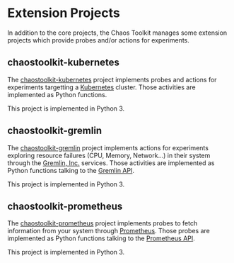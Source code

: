 # Extension Projects

In addition to the core projects, the Chaos Toolkit manages some extension
projects which provide probes and/or actions for experiments.

## chaostoolkit-kubernetes

The [chaostoolkit-kubernetes][chaoskube] project implements probes and actions
for experiments targetting a [Kubernetes][kubernetes] cluster. Those activities
are implemented as Python functions.

[chaoskube]: https://github.com/chaostoolkit/chaostoolkit-kubernetes
[kubernetes]: https://kubernetes.io/

This project is implemented in Python 3.

## chaostoolkit-gremlin

The [chaostoolkit-gremlin][chaosgremlin] project implements actions
for experiments exploring resource failures (CPU, Memory, Network...) in their
system through the [Gremlin, Inc.][gremlin] services. Those activities
are implemented as Python functions talking to the [Gremlin API][gremlinapi].

[chaosgremlin]: https://github.com/chaostoolkit/chaostoolkit-gremlin
[gremlin]: https://gremlininc.com/
[gremlinapi]: https://help.gremlininc.com/api/

This project is implemented in Python 3.

## chaostoolkit-prometheus

The [chaostoolkit-prometheus][chaosprom] project implements probes to fetch
information from your system through [Prometheus][prometheus]. Those probes
are implemented as Python functions talking to the [Prometheus API][promapi].

[chaosprom]: https://github.com/chaostoolkit/chaostoolkit-prometheus
[prometheus]: https://prometheus.io/
[promapi]: https://prometheus.io/docs/querying/api/

This project is implemented in Python 3.